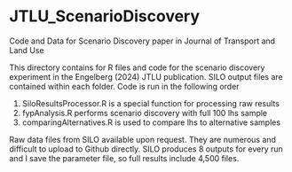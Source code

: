 # JTLU_ScenarioDiscovery

Code and Data for Scenario Discovery paper in Journal of Transport and Land Use

This directory contains for R files and code for the scenario discovery experiment in the Engelberg (2024) JTLU publication. SILO output files are contained within each folder. Code is run in the following order

1. SiloResultsProcessor.R is a special function for processing raw results
2. fypAnalysis.R performs scenario discovery with full 100 lhs sample
3. comparingAlternatives.R is used to compare lhs to alternative samples

Raw data files from SILO available upon request. They are numerous and difficult to upload to Github directly. SILO produces 8 outputs for every run and I save the parameter file, so full results include 4,500 files.
